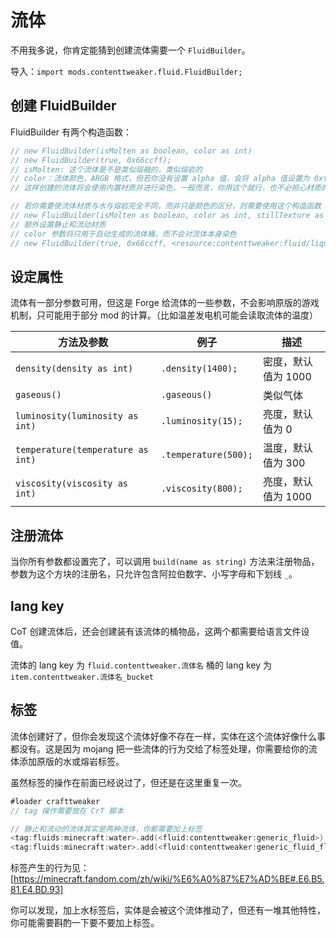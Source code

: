 # 流体

不用我多说，你肯定能猜到创建流体需要一个 `FluidBuilder`。

导入：`import mods.contenttweaker.fluid.FluidBuilder;`

## 创建 FluidBuilder

FluidBuilder 有两个构造函数：

```kotlin
// new FluidBuilder(isMolten as boolean, color as int)
// new FluidBuilder(true, 0x66ccff);
// isMolten: 这个流体是不是类似熔融的，类似熔岩的
// color：流体颜色，ARGB 格式，但若你没有设置 alpha 值，会将 alpha 值设置为 0xff，（即 0x66ccff 会被处理为 0xff66ccff）
// 这样创建的流体将会使用内置材质并进行染色，一般而言，你用这个就行，也不必担心材质的问题。

// 若你需要使流体材质与水与熔岩完全不同，而非只是颜色的区分，则需要使用这个构造函数
// new FluidBuilder(isMolten as boolean, color as int, stillTexture as MCResourceLocation, flowTexture as MCResourceLocation)
// 额外设置静止和流动材质
// color 参数将只用于自动生成的流体桶，而不会对流体本身染色
// new FluidBuilder(true, 0x66ccff, <resource:contenttweaker:fluid/liquid>, <resource:contenttweaker:fluid/liquid_flowing>);

```

## 设定属性

流体有一部分参数可用，但这是 Forge 给流体的一些参数，不会影响原版的游戏机制，只可能用于部分 mod 的计算。（比如温差发电机可能会读取流体的温度）

| 方法及参数 | 例子 | 描述 |
| ---- | ----- | ---- |
| `density(density as int)` | `.density(1400);` | 密度，默认值为 1000 |
| `gaseous()` | `.gaseous()` | 类似气体 |
| `luminosity(luminosity as int)` | `.luminosity(15);` | 亮度，默认值为 0 |
| `temperature(temperature as int)` | `.temperature(500);` | 温度，默认值为 300 |
| `viscosity(viscosity as int)` | `.viscosity(800);` | 亮度，默认值为 1000 |

## 注册流体

当你所有参数都设置完了，可以调用 `build(name as string)` 方法来注册物品，参数为这个方块的注册名，只允许包含阿拉伯数字、小写字母和下划线 `_`。

## lang key

CoT 创建流体后，还会创建装有该流体的桶物品，这两个都需要给语言文件设值。

流体的 lang key 为 `fluid.contenttweaker.流体名`
桶的 lang key 为 `item.contenttweaker.流体名_bucket`

## 标签

流体创建好了，但你会发现这个流体好像不存在一样，实体在这个流体好像什么事都没有。这是因为 mojang 把一些流体的行为交给了标签处理，你需要给你的流体添加原版的水或熔岩标签。

虽然标签的操作在前面已经说过了，但还是在这里重复一次。

```kotlin
#loader crafttweaker
// tag 操作需要放在 CrT 脚本

// 静止和流动的流体其实是两种流体，你都需要加上标签
<tag:fluids:minecraft:water>.add(<fluid:contenttweaker:generic_fluid>);
<tag:fluids:minecraft:water>.add(<fluid:contenttweaker:generic_fluid_flowing>)
```

标签产生的行为见：[https://minecraft.fandom.com/zh/wiki/%E6%A0%87%E7%AD%BE#.E6.B5.81.E4.BD.93]

你可以发现，加上水标签后，实体是会被这个流体推动了，但还有一堆其他特性，你可能需要斟酌一下要不要加上标签。
